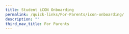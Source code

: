 ```yaml
---
title: Student iCON Onboarding
permalink: /quick-links/For-Parents/icon-onboarding/
description: ""
third_nav_title: For Parents
---
```


